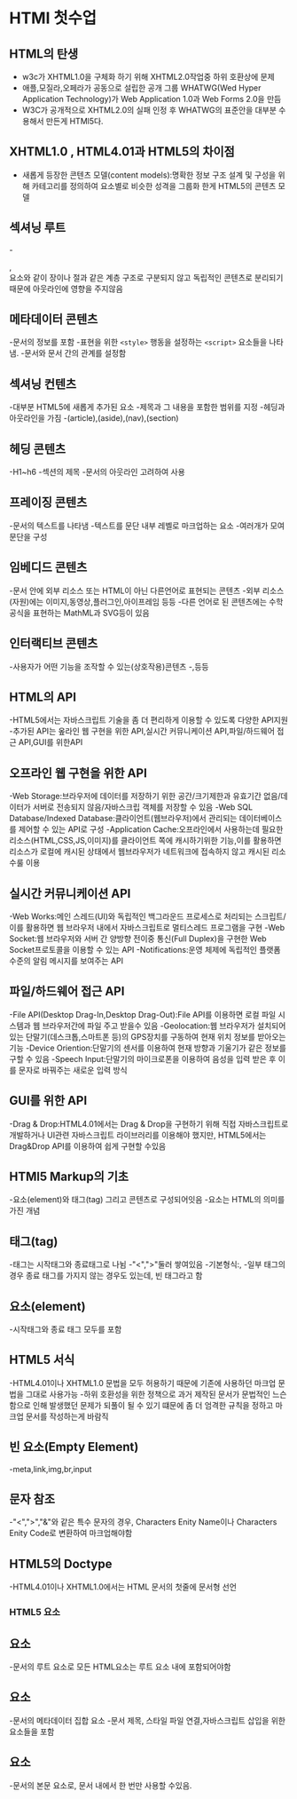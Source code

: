 # HTMl 첫수업

## HTML의 탄생
- w3c가 XHTML1.0을 구체화 하기 위해 XHTML2.0작업중 하위 호환상에 문제
- 애플,모질라,오페라가 공동으로 설립한 공개 그룹 WHATWG(Wed Hyper Application Technology)가 Web Application 1.0과 Web Forms 2.0을 만듬
- W3C가 공개적으로 XHTML2.0의 실패 인정 후 WHATWG의 표준안을 대부분 수용해서 만든게 HTMl5다.


## XHTML1.0 , HTML4.01과 HTML5의 차이점
- 새롭게 등장한 콘텐츠 모델(content models):명확한 정보 구조 설계 및 구성을 위해 카테고리를 정의하여 요소별로 비슷한 성격을 그룹화 한게 HTML5의 콘텐츠 모델


## 섹셔닝 루트
-<section>,<article>요소와 같이 장이나 절과 같은 계층 구조로 구분되지 않고 독립적인 콘텐츠로 분리되기 때문에 아웃라인에 영향을 주지않음

## 메타데이터 콘텐츠
-문서의 정보를 포함
-표현을 위한 `<style>` 행동을 설정하는 `<script>` 요소들을 나타냄.
-문서와 문서 간의 관계를 설정함

## 섹셔닝 컨텐츠
-대부분 HTML5에 새롭게 추가된 요소
-제목과 그 내용을 포함한 범위를 지정
-헤딩과 아웃라인을 가짐
-(article),(aside),(nav),(section)

## 헤딩 콘텐츠
-H1~h6
-섹션의 제목
-문서의 아웃라인 고려하여 사용

## 프레이징 콘텐츠
-문서의 텍스트를 나타냄
-텍스트를 문단 내부 레벨로 마크업하는 요소
-여러개가 모여 문단을 구성

## 임베디드 콘텐츠
-문서 안에 외부 리소스 또는 HTML이 아닌 다른언어로 표현되는 콘텐츠
-외부 리소스(자원)에는 이미지,동영상,플러그인,아이프레임 등등
-다른 언어로 된 콘텐츠에는 수학공식을 표현하는 MathML과 SVG등이 있음


## 인터랙티브 콘텐츠
-사용자가 어떤 기능을 조작할 수 있는(상호작용)콘텐츠
-<a>,<img>등등

## HTML의 API
-HTML5에서는 자바스크립트 기술을 좀 더 편리하게 이용할 수 있도록 다양한 API지원
-추가된 API는 옾라인 웹 구현을 위한 API,실시간 커뮤니케이션 API,파일/하드웨어 접근 API,GUI를 위한API

## 오프라인 웹 구현을 위한 API
-Web Storage:브라우저에 데이터를 저장하기 위한 공간/크기제한과 유효기간 없음/데이터가 서버로 전송되지 않음/자바스크립 객체를 저장할 수 있음
-Web SQL Database/Indexed Database:클라이언트(웹브라우저)에서 관리되는 데이터베이스를 제어할 수 있는 API로 구성
-Application Cache:오프라인에서 사용하는데 필요한 리소스(HTML,CSS,JS,이미지)를 클라이언트 쪽에 캐시하기위한 기능,이를 활용하면 리소스가 로컬에 캐시된 상태에서 웹브라우저가 네트워크에 접속하지 않고 캐시된 리소수룰 이용

## 실시간 커뮤니케이션 API
-Web Works:메인 스레드(UI)와 독립적인 백그라운드 프로세스로 처리되는 스크립트/이를 활용하면 웹 브라우저 내에서 자바스크립트로 멀티스레드 프로그램을 구현
-Web Socket:웹 브라우저와 서버 간 양방향 전이중 통신(Full Duplex)을 구현한 Web Socket프로토콜을 이용할 수 있는 API
-Notifications:운영 체제에 독립적인 플랫폼 수준의 알림 메시지를 보여주는 API

## 파일/하드웨어 접근 API
-File API(Desktop Drag-In,Desktop Drag-Out):File API를 이용하면 로컬 파일 시스템과 웹 브라우저간에 파일 주고 받을수 있음
-Geolocation:웹 브라우저가 설치되어 있는 단말기(데스크톱,스마트폰 등)의 GPS장치를 구동하여 현재 위치 정보를 받아오는 기능
-Device Oriention:단말기의 센서를 이용하여 현재 방향과 기울기가 같은 정보를 구할 수 있음
-Speech Input:단말기의 마이크로폰을 이용하여 음성을 입력 받은 후 이를 문자로 바꿔주는 새로운 입력 방식

## GUI를 위한 API
-Drag & Drop:HTML4.01에서는 Drag & Drop을 구현하기 위해 직접 자바스크립트로 개발하거나 UI관련 자바스크립트 라이브러리를 이용해야 했지만, HTML5에서는 Drag&Drop API를 이용하여 쉽게 구현할 수있음

## HTMl5 Markup의 기초
-요소(element)와 태그(tag) 그리고 콘텐츠로 구성되어잇음
-요소는 HTML의 의미를 가진 개념

## 태그(tag)
-태그는 시작태그와 종료태그로 나뉨
-"<",">"둘러 쌓여있음
-기본형식:<tag>,</tag>
-일부 태그의 경우 종료 태그를 가지지 않는 경우도 있는데, 빈 태그라고 함

## 요소(element)
-시작태그와 종료 태그 모두를 포함

## HTML5 서식
-HTML4.01이나 XHTML1.0 문법을 모두 허용하기 때문에 기존에 사용하던 마크업 문법을 그대로 사용가능
-하위 호환성을 위한 정책으로 과거 제작된 문서가 문법적인 느슨함으로 인해 발생했던 문제가 되풀이 될 수 있기 떄문에 좀 더 엄격한 규칙을 정하고 마크업 문서를 작성하는게 바람직

## 빈 요소(Empty Element)
-meta,link,img,br,input 

## 문자 참조
-"<",">","&"와 같은 특수 문자의 경우, Characters Enity Name이나 Characters Enity Code로 변환하여 마크업해야함

## HTML5의 Doctype
-HTML4.01이나 XHTML1.0에서는 HTML 문서의 첫줄에 문서형 선언

# HTML5 요소

## <html>요소
-문서의 루트 요소로 모든 HTML요소는 루트 요소 내에 포함되어야함

## <head>요소
-문서의 메타데이터 집합 요소
-문서 제목, 스타일 파일 연결,자바스크립트 삽입을 위한 요소들을 포함


## <body>요소
-문서의 본문 요소로, 문서 내에서 한 번만 사용할 수있음.

